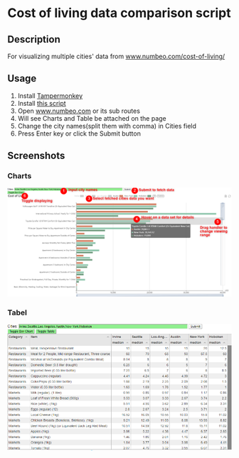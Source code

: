 # Cost of living data comparison script

## Description
For visualizing multiple cities' data from www.numbeo.com/cost-of-living/ 

## Usage
1. Install [Tampermonkey](https://www.tampermonkey.net/)
1. Install [this script](https://greasyfork.org/en/scripts/395215-numbeo-cost-of-living-comparison)
1. Open www.numbeo.com or its sub routes
1. Will see Charts and Table be attached on the page
1. Change the city names(split them with comma) in Cities field
1. Press Enter key or click the Submit button

## Screenshots
### Charts
![](https://github.com/neotan/numbeo-cost-of-living-comparison/blob/master/numbeo1.png)
### Tabel
![](https://github.com/neotan/numbeo-cost-of-living-comparison/blob/master/numbeo2.png)
